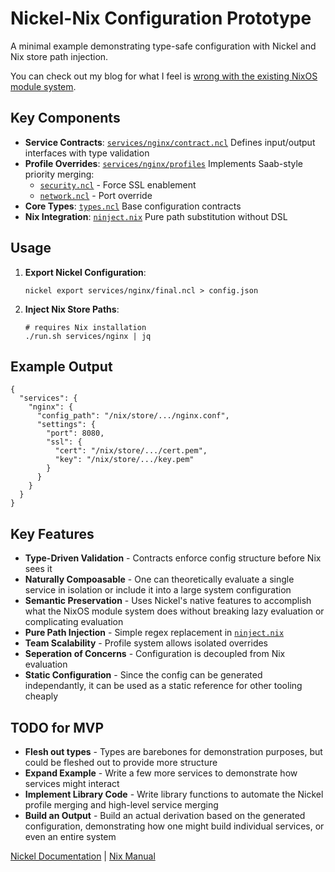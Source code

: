 # Nickel-Nix Configuration Prototype

A minimal example demonstrating type-safe configuration with Nickel and Nix store path injection.

You can check out my blog for what I feel is [wrong with the existing NixOS module system](https://nrd.sh/blog/nix-to-eos/#unbounded-hell-reducing-complexity-in-order-to-ascend).

## Key Components

- **Service Contracts**: [`services/nginx/contract.ncl`](services/nginx/contract.ncl)
  Defines input/output interfaces with type validation
- **Profile Overrides**: [`services/nginx/profiles`](services/nginx/profiles)
  Implements Saab-style priority merging:
  - [`security.ncl`](services/nginx/profiles/security.ncl) - Force SSL enablement
  - [`network.ncl`](services/nginx/profiles/network.ncl) - Port override
- **Core Types**: [`types.ncl`](types.ncl)
  Base configuration contracts
- **Nix Integration**: [`ninject.nix`](ninject.nix)
  Pure path substitution without DSL

## Usage

1. **Export Nickel Configuration**:
   ```
   nickel export services/nginx/final.ncl > config.json
   ```
2. **Inject Nix Store Paths**:
   ```
   # requires Nix installation
   ./run.sh services/nginx | jq
   ```

## Example Output

```
{
  "services": {
    "nginx": {
      "config_path": "/nix/store/.../nginx.conf",
      "settings": {
        "port": 8080,
        "ssl": {
          "cert": "/nix/store/.../cert.pem",
          "key": "/nix/store/.../key.pem"
        }
      }
    }
  }
}
```

## Key Features

- **Type-Driven Validation** - Contracts enforce config structure before Nix sees it
- **Naturally Compoasable** - One can theoretically evaluate a single service in isolation or include it into a large system configuration
- **Semantic Preservation** - Uses Nickel's native features to accomplish what the NixOS module system does without breaking lazy evaluation or complicating evaluation
- **Pure Path Injection** - Simple regex replacement in [`ninject.nix`](ninject.nix)
- **Team Scalability** - Profile system allows isolated overrides
- **Seperation of Concerns** - Configuration is decoupled from Nix evaluation
- **Static Configuration** - Since the config can be generated independantly, it can be used as a static reference for other tooling cheaply

## TODO for MVP

- **Flesh out types** - Types are barebones for demonstration purposes, but could be fleshed out to provide more structure
- **Expand Example** - Write a few more services to demonstrate how services might interact
- **Implement Library Code** - Write library functions to automate the Nickel profile merging and high-level service merging
- **Build an Output** - Build an actual derivation based on the generated configuration, demonstrating how one might build individual services, or even an entire system

[Nickel Documentation](https://nickel-lang.org) | [Nix Manual](https://nixos.org/manual/nix/stable)
